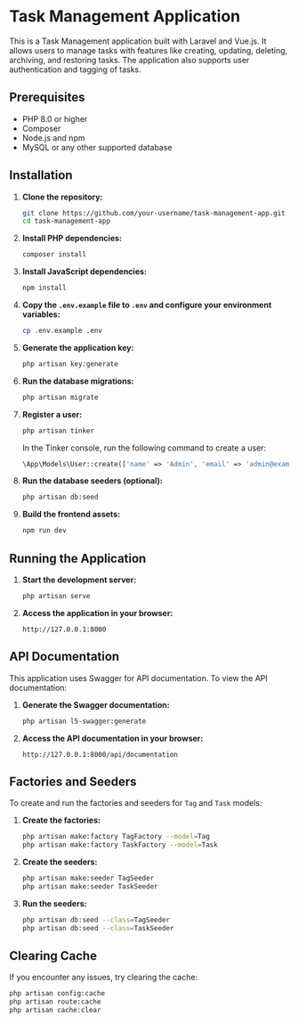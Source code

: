 # Task Management Application

This is a Task Management application built with Laravel and Vue.js. It allows users to manage tasks with features like creating, updating, deleting, archiving, and restoring tasks. The application also supports user authentication and tagging of tasks.

## Prerequisites

- PHP 8.0 or higher
- Composer
- Node.js and npm
- MySQL or any other supported database

## Installation

1. **Clone the repository:**

    ```bash
    git clone https://github.com/your-username/task-management-app.git
    cd task-management-app
    ```

2. **Install PHP dependencies:**

    ```bash
    composer install
    ```

3. **Install JavaScript dependencies:**

    ```bash
    npm install
    ```

4. **Copy the `.env.example` file to `.env` and configure your environment variables:**

    ```bash
    cp .env.example .env
    ```

5. **Generate the application key:**

    ```bash
    php artisan key:generate
    ```

6. **Run the database migrations:**

    ```bash
    php artisan migrate
    ```

7. **Register a user:**

    ```bash
    php artisan tinker
    ```

    In the Tinker console, run the following command to create a user:

    ```php
    \App\Models\User::create(['name' => 'Admin', 'email' => 'admin@example.com', 'password' => bcrypt('password')]);
    ```

8. **Run the database seeders (optional):**

    ```bash
    php artisan db:seed
    ```

9. **Build the frontend assets:**

    ```bash
    npm run dev
    ```

## Running the Application

1. **Start the development server:**

    ```bash
    php artisan serve
    ```

2. **Access the application in your browser:**

    ```
    http://127.0.0.1:8000
    ```

## API Documentation

This application uses Swagger for API documentation. To view the API documentation:

1. **Generate the Swagger documentation:**

    ```bash
    php artisan l5-swagger:generate
    ```

2. **Access the API documentation in your browser:**

    ```
    http://127.0.0.1:8000/api/documentation
    ```

## Factories and Seeders

To create and run the factories and seeders for `Tag` and `Task` models:

1. **Create the factories:**

    ```bash
    php artisan make:factory TagFactory --model=Tag
    php artisan make:factory TaskFactory --model=Task
    ```

2. **Create the seeders:**

    ```bash
    php artisan make:seeder TagSeeder
    php artisan make:seeder TaskSeeder
    ```

3. **Run the seeders:**

    ```bash
    php artisan db:seed --class=TagSeeder
    php artisan db:seed --class=TaskSeeder
    ```

## Clearing Cache

If you encounter any issues, try clearing the cache:

```bash
php artisan config:cache
php artisan route:cache
php artisan cache:clear
